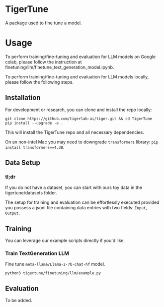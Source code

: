 
# TigerTune
A package used to fine tune a model.

# Usage
To perform training/fine-tuning and evaluation for LLM models on Google colab, please follow the instruction at finetuning/llm/finetune_text_generation_model.ipynb.

To perform training/fine-tuning and evaluation for LLM models locally, please follow the following steps.

## Installation

For development or research, you can clone and install the repo locally:
```shell
git clone https://github.com/tigerlab-ai/tiger.git && cd TigerTune
pip install --upgrade -e .
```
This will install the TigerTune repo and all necessary dependencies.

On an non-intel Mac you may need to downgrade `transformers` library: `pip install transformers==4.30`.

## Data Setup
### tl;dr
If you do not have a dataset, you can start with ours toy data in the tigertune/datasets folder.

The setup for training and evaluation can be effortlessly executed provided you possess a jsonl file containing data entries with two fields: `Input`, `Output`. 

## Training

You can leverage our example scripts directly if you'd like.

### Train TextGeneration LLM

Fine tune `meta-llama/Llama-2-7b-chat-hf` model.
```shell
python3 tigertune/finetuning/llm/example.py 
```

## Evaluation

To be added.
